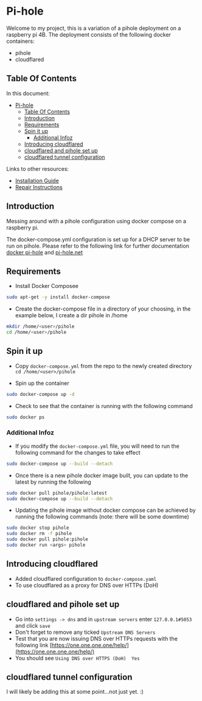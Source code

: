# Pi-hole

Welcome to my project, this is a variation of a pihole deployment on a raspberry pi 4B. The deployment consists of the following docker containers:

- pihole
- cloudflared

## Table Of Contents

In this document:

- [Pi-hole](#pi-hole)
  - [Table Of Contents](#table-of-contents)
  - [Introduction](#introduction)
  - [Requirements](#requirements)
  - [Spin it up](#spin-it-up)
    - [Additional Infoz](#additional-infoz)
  - [Introducing cloudflared](#introducing-cloudflared)
  - [cloudflared and pihole set up](#cloudflared-and-pihole-set-up)
  - [cloudflared tunnel configuration](#cloudflared-tunnel-configuration)

Links to other resources:

- [Installation Guide](install.md)
- [Repair Instructions](repair.md)

## Introduction

Messing around with a pihole configuration using docker compose on a raspberry pi.

The docker-compose.yml configuration is set up for a DHCP server to be run on pihole.
Please refer to the following link for further documentation
[docker pi-hole](https://github.com/pi-hole/docker-pi-hole/) and [pi-hole.net](https://docs.pi-hole.net/)

## Requirements

- Install Docker Composee

```bash
sudo apt-get -y install docker-compose
```

- Create the docker-compose file in a directory of your choosing, in the example below, I create a dir pihole in /home

```bash
mkdir /home/<user>/pihole
cd /home/<user>/pihole
```

## Spin it up

- Copy ```docker-compose.yml``` from the repo to the newly created directory ```cd /home/<user>/pihole```

- Spin up the container
  
```bash
sudo docker-compose up -d
```

- Check to see that the container is running with the following command

```bash
sudo docker ps
```

### Additional Infoz

- If you modify the ```docker-compose.yml``` file, you will need to run the following command for the changes to take effect

```bash
sudo docker-compose up --build --detach
```

- Once there is a new pihole docker image built, you can update to the latest by running the following

```bash
sudo docker pull pihole/pihole:latest
sudo docker-compose up --build --detach
```

- Updating the pihole image without docker compose can be achieved by running the following commands (note: there will be some downtime)

```bash
sudo docker stop pihole
sudo docker rm -f pihole
sudo docker pull pihole:pihole
sudo docker run <args> pihole
```

## Introducing cloudflared  

- Added cloudflared configuration to `docker-compose.yaml`  
- To use cloudflared as a proxy for DNS over HTTPs (DoH)

## cloudflared and pihole set up

- Go into `settings -> dns` and in `upstream servers` enter `127.0.0.1#5053` and click `save`  
- Don't forget to remove any ticked `Upstream DNS Servers`  
- Test that you are now issuing DNS over HTTPs requests with the following link [https://one.one.one.one/help/](https://one.one.one.one/help/)  
- You should see `Using DNS over HTTPS (DoH)  Yes`  

## cloudflared tunnel configuration

I will likely be adding this at some point...not just yet. :)
